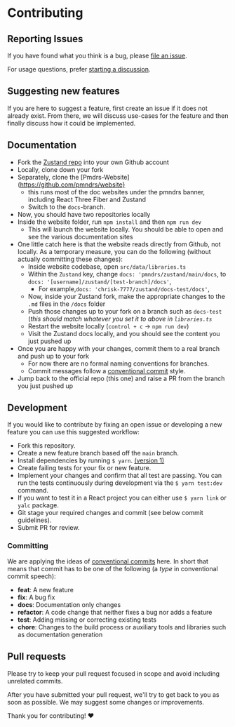 # Contributing

## Reporting Issues

If you have found what you think is a bug, please [file an issue](https://github.com/pmndrs/zustand/issues/new).

For usage questions, prefer [starting a discussion](https://github.com/pmndrs/zustand/discussions/new).

## Suggesting new features

If you are here to suggest a feature, first create an issue if it does not already exist. From there, we will discuss use-cases for the feature and then finally discuss how it could be implemented.

## Documentation

- Fork the [Zustand repo](https://github.com/pmndrs/zustand/) into your own Github account
- Locally, clone down your fork
- Separately, clone the [Pmdrs-Website](https://github.com/pmndrs/website}
  - this runs most of the doc websites under the pmndrs banner, including React Three Fiber and Zustand
  - Switch to the `docs`-branch.
- Now, you should have two repositories locally
- Inside the website folder, run `npm install` and then `npm run dev`
  - This will launch the website locally. You should be able to open and see the various documentation sites
- One little catch here is that the website reads directly from Github, not locally. As a temporary measure, you can do the following (without actually committing these changes):
  - Inside website codebase, open `src/data/libraries.ts`
  - Within the `Zustand` key, change `docs: 'pmndrs/zustand/main/docs`, to `docs: '[username]/zustand/[test-branch]/docs'`,
    - For example,`docs: 'chrisk-7777/zustand/docs-test/docs'`,
  - Now, inside your Zustand fork, make the appropriate changes to the `.md` files in the `/docs` folder
  - Push those changes up to your fork on a branch such as `docs-test` (_this should match whatever you set it to above in `libraries.ts`_
  - Restart the website locally (`control + c` -> `npm run dev`)
  - Visit the Zustand docs locally, and you should see the content you just pushed up
- Once you are happy with your changes, commit them to a real branch and push up to your fork
  - For now there are no formal naming conventions for branches.
  - Commit messages follow a [conventional commit](#committing) style.
- Jump back to the official repo (this one) and raise a PR from the branch you just pushed up

## Development

If you would like to contribute by fixing an open issue or developing a new feature you can use this suggested workflow:

- Fork this repository.
- Create a new feature branch based off the `main` branch.
- Install dependencies by running `$ yarn`. [(version 1)](https://classic.yarnpkg.com/lang/en/docs/install)
- Create failing tests for your fix or new feature.
- Implement your changes and confirm that all test are passing. You can run the tests continuously during development via the `$ yarn test:dev` command.
- If you want to test it in a React project you can either use `$ yarn link` or `yalc` package.
- Git stage your required changes and commit (see below commit guidelines).
- Submit PR for review.

### Committing

We are applying the ideas of [conventional commits](https://www.conventionalcommits.org/en/v1.0.0/) here. In short that means that commit has to be one of the following (a _type_ in conventional commit speech):

- **feat**: A new feature
- **fix**: A bug fix
- **docs**: Documentation only changes
- **refactor**: A code change that neither fixes a bug nor adds a feature
- **test**: Adding missing or correcting existing tests
- **chore**: Changes to the build process or auxiliary tools and libraries such as documentation
  generation

## Pull requests

Please try to keep your pull request focused in scope and avoid including unrelated commits.

After you have submitted your pull request, we'll try to get back to you as soon as possible. We may suggest some changes or improvements.

Thank you for contributing! :heart:
